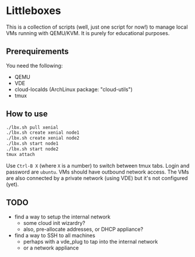 # Littleboxes

This is a collection of scripts (well, just one script for now!) to
manage local VMs running with QEMU/KVM. It is purely for educational
purposes.


## Prerequirements

You need the following:
- QEMU
- VDE
- cloud-localds (ArchLinux package: "cloud-utils")
- tmux


## How to use

```bash
./lbx.sh pull xenial
./lbx.sh create xenial node1
./lbx.sh create xenial node2
./lbx.sh start node1
./lbx.sh start node2
tmux attach
```

Use `Ctrl-B X` (where `X` is a number) to switch between tmux tabs.
Login and password are `ubuntu`. VMs should have outbound network
access. The VMs are also connected by a private network (using VDE)
but it's not configured (yet).


## TODO

- find a way to setup the internal network
  - some cloud init wizardry?
  - also, pre-allocate addresses, or DHCP appliance?
- find a way to SSH to all machines
  - perhaps with a vde_plug to tap into the internal network
  - or a network appliance

